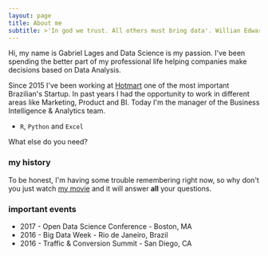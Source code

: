 ```yaml
---
layout: page
title: About me
subtitle: >'In god we trust. All others must bring data'. Willian Edwards Deming
---
```


Hi, my name is Gabriel Lages and Data Science is my passion. I've been spending the better part of my professional life helping companies make decisions based on Data Analysis.

Since 2015 I've been working at [Hotmart](http://www.hotmart.com) one of the most important Brazilian's Startup. In past years I had the opportunity to work in different areas like Marketing, Product and BI. Today I'm the manager of the Business Intelligence & Analytics team.

- `R`, `Python` and `Excel`

What else do you need?

### my history

To be honest, I'm having some trouble remembering right now, so why don't you just watch [my movie](http://en.wikipedia.org/wiki/The_Princess_Bride_%28film%29) and it will answer **all** your questions.

### important events
- 2017 - Open Data Science Conference - Boston, MA
- 2016 - Big Data Week - Rio de Janeiro, Brazil
- 2016 - Traffic & Conversion Summit - San Diego, CA
